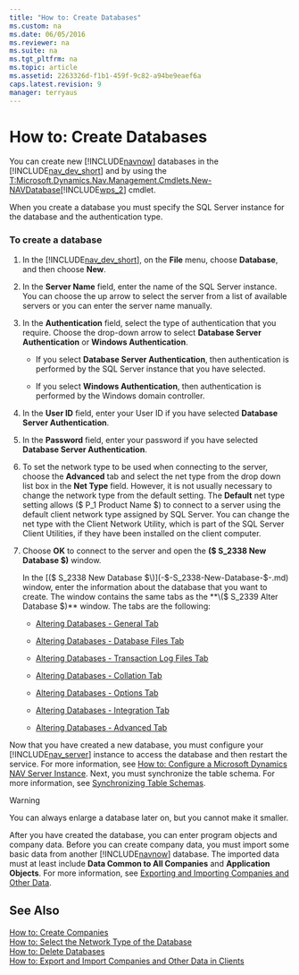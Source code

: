 ```yaml
---
title: "How to: Create Databases"
ms.custom: na
ms.date: 06/05/2016
ms.reviewer: na
ms.suite: na
ms.tgt_pltfrm: na
ms.topic: article
ms.assetid: 2263326d-f1b1-459f-9c82-a94be9eaef6a
caps.latest.revision: 9
manager: terryaus
---
```

# How to: Create Databases
You can create new [!INCLUDE[navnow](includes/navnow_md.md)] databases in the [!INCLUDE[nav_dev_short](includes/nav_dev_short_md.md)] and by using the [T:Microsoft.Dynamics.Nav.Management.Cmdlets.New\-NAVDatabase](assetId:///T:Microsoft.Dynamics.Nav.Management.Cmdlets.New-NAVDatabase)[!INCLUDE[wps_2](includes/wps_2_md.md)] cmdlet.  
  
 When you create a database you must specify the SQL Server instance for the database and the authentication type.  
  
### To create a database  
  
1.  In the [!INCLUDE[nav_dev_short](includes/nav_dev_short_md.md)], on the **File** menu, choose **Database**, and then choose **New**.  
  
2.  In the **Server Name** field, enter the name of the SQL Server instance. You can choose the up arrow to select the server from a list of available servers or you can enter the server name manually.  
  
3.  In the **Authentication** field, select the type of authentication that you require. Choose the drop\-down arrow to select **Database Server Authentication** or **Windows Authentication**.  
  
    -   If you select **Database Server Authentication**, then authentication is performed by the SQL Server instance that you have selected.  
  
    -   If you select **Windows Authentication**, then authentication is performed by the Windows domain controller.  
  
4.  In the **User ID** field, enter your User ID if you have selected **Database Server Authentication**.  
  
5.  In the **Password** field, enter your password if you have selected **Database Server Authentication**.  
  
6.  To set the network type to be used when connecting to the server, choose the **Advanced** tab and select the net type from the drop down list box in the **Net Type** field. However, it is not usually necessary to change the network type from the default setting. The **Default** net type setting allows \($ P\_1 Product Name $\) to connect to a server using the default client network type assigned by SQL Server. You can change the net type with the Client Network Utility, which is part of the SQL Server Client Utilities, if they have been installed on the client computer.  
  
7.  Choose **OK** to connect to the server and open the **\($ S\_2338 New Database $\)** window.  
  
     In the [\($ S\_2338 New Database $\)](-$-S_2338-New-Database-$-.md) window, enter the information about the database that you want to create. The window contains the same tabs as the **\($ S\_2339 Alter Database $\)** window. The tabs are the following:  
  
    -   [Altering Databases \- General Tab](Altering-Databases---General-Tab.md)  
  
    -   [Altering Databases \- Database Files Tab](Altering-Databases---Database-Files-Tab.md)  
  
    -   [Altering Databases \- Transaction Log Files Tab](Altering-Databases---Transaction-Log-Files-Tab.md)  
  
    -   [Altering Databases \- Collation Tab](Altering-Databases---Collation-Tab.md)  
  
    -   [Altering Databases \- Options Tab](Altering-Databases---Options-Tab.md)  
  
    -   [Altering Databases \- Integration Tab](Altering-Databases---Integration-Tab.md)  
  
    -   [Altering Databases \- Advanced Tab](Altering-Databases---Advanced-Tab.md)  
  
 Now that you have created a new database, you must configure your [!INCLUDE[nav_server](includes/nav_server_md.md)] instance to access the database and then restart the service. For more information, see [How to: Configure a Microsoft Dynamics NAV Server Instance](../Topic/How%20to:%20Configure%20a%20Microsoft%20Dynamics%20NAV%20Server%20Instance.md). Next, you must synchronize the table schema. For more information, see [Synchronizing Table Schemas](Synchronizing-Table-Schemas.md).  
  
> [!WARNING]  
>  You can always enlarge a database later on, but you cannot make it smaller.  
  
 After you have created the database, you can enter program objects and company data. Before you can create company data, you must import some basic data from another [!INCLUDE[navnow](includes/navnow_md.md)] database. The imported data must at least include **Data Common to All Companies** and **Application Objects**. For more information, see [Exporting and Importing Companies and Other Data](Exporting-and-Importing-Companies-and-Other-Data.md).  
  
## See Also  
 [How to: Create Companies](../Topic/How%20to:%20Create%20Companies.md)   
 [How to: Select the Network Type of the Database](../Topic/How%20to:%20Select%20the%20Network%20Type%20of%20the%20Database.md)   
 [How to: Delete Databases](../Topic/How%20to:%20Delete%20Databases.md)   
 [How to: Export and Import Companies and Other Data in Clients](../Topic/How%20to:%20Export%20and%20Import%20Companies%20and%20Other%20Data%20in%20Clients.md)